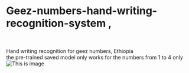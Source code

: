 # <h1> Geez-numbers-hand-writing-recognition-system ,</h1> <br />
Hand writing recognition for geez numbers, Ethiopia <br />
the pre-trained saved model only works for the numbers from 1 to 4 only <br />
![This is image](https://lh3.googleusercontent.com/DENmNFcLkxuKaU7FrL-RVXd2WlKZXyIj6_PvLI5SpNuBAbg1wx_3TfEss1UonFuwtZf5ylXmV_51zdWVsTrmyyiTCvN2icrEWrFCtj-jdHRYtPAoi5AN6v2lS84Af9KTaOKI60WhkzbpQf0RgIi332fvS2ip1qcxMgCC2nHmqVXNIEfvFFqyLT7bX7g-3Kel0oSN-gmoqYAO6gVy5UySxpd6qewaT5Jpq1t0KLvbfOjeBCwaO1cTqJReJOrXeg-e2I_G4vfwE8m7jJw18NzsNQhJcs1GDiBWmsIOCuovohSDpQUZorEzEJp1ufWEVtqg6z_A6Ug6hYtKBn7M2icVehYLvW0wi0LGSZswOQCghhGMYPR5tIPFXLr9cojn0VxDS2Mumi0fg7P3TUtDTGh9P2424GICf84lvYzFSpBq5zFlQxhhdr_0Sh-1Kl_Fz3t0Llq5KDicXAwwqQh3v2mxeT1zsFuwUqbwz4esRoqYN2yPzh_3VXtvV5VpMxPnTKKjmmeNoOMMeECQf8ml4_G-Rb96xtNzpbA4JKOymAd5xT0ZEQuAqjsxvbp_6gCwdokMQ4q3lkMUuG1DIrOk-LOymXd_Cz9wySMy9E1x1au6IM5c8r5JPEGi-P3MTcea4qG12DRSP42TbPK1HAOtgUkNx-Th=w1001-h667-no)
